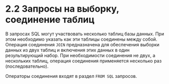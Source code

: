 # 2.2 Запросы на выборку, соединение таблиц
В запросах SQL могут участвовать несколько таблиц базы данных. При этом необходимо указать как эти таблицы соединены между собой. 
Операция соединения `JOIN` предназначена для обеспечения выборки данных из двух таблиц и включения этих данных в один результирующий набор. 
При необходимости соединения не двух, а нескольких таблиц, операция соединения применяется несколько раз (последовательно).

Операторы соединения входят в раздел `FROM SQL` запросов.
